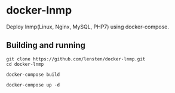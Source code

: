 docker-lnmp
===========
Deploy lnmp(Linux, Nginx, MySQL, PHP7) using docker-compose.


Building and running
-----

```
git clone https://github.com/lensten/docker-lnmp.git
cd docker-lnmp

docker-compose build

docker-compose up -d
```